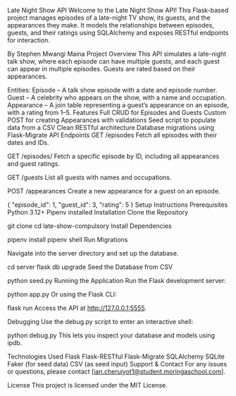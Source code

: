 Late Night Show API
Welcome to the Late Night Show API! This Flask-based project manages episodes of a late-night TV show, its guests, and the appearances they make. It models the relationships between episodes, guests, and their ratings using SQLAlchemy and exposes RESTful endpoints for interaction.

By Stephen Mwangi Maina
Project Overview
This API simulates a late-night talk show, where each episode can have multiple guests, and each guest can appear in multiple episodes. Guests are rated based on their appearances.

Entities:
Episode – A talk show episode with a date and episode number.
Guest – A celebrity who appears on the show, with a name and occupation.
Appearance – A join table representing a guest’s appearance on an episode, with a rating from 1–5.
Features
Full CRUD for Episodes and Guests
Custom POST for creating Appearances with validations
Seed script to populate data from a CSV
Clean RESTful architecture
Database migrations using Flask-Migrate
API Endpoints
GET /episodes
Fetch all episodes with their dates and IDs.

GET /episodes/<id>
Fetch a specific episode by ID, including all appearances and guest ratings.

GET /guests
List all guests with names and occupations.

POST /appearances
Create a new appearance for a guest on an episode.

{
  "episode_id": 1,
  "guest_id": 3,
  "rating": 5
}
Setup Instructions
Prerequisites
Python 3.12+
Pipenv installed
Installation
Clone the Repository

git clone 
cd late-show-compulsory
Install Dependencies

pipenv install
pipenv shell
Run Migrations

Navigate into the server directory and set up the database.

cd server
flask db upgrade
Seed the Database from CSV

python seed.py
Running the Application
Run the Flask development server:

python app.py
Or using the Flask CLI:

flask run
Access the API at http://127.0.0.1:5555.

Debugging
Use the debug.py script to enter an interactive shell:

python debug.py
This lets you inspect your database and models using ipdb.

Technologies Used
Flask
Flask-RESTful
Flask-Migrate
SQLAlchemy
SQLite
Faker (for seed data)
CSV (as seed input)
Support & Contact
For any issues or questions, please contact [ian.cheruiyot1@student.moringaschool.com].

License
This project is licensed under the MIT License.
